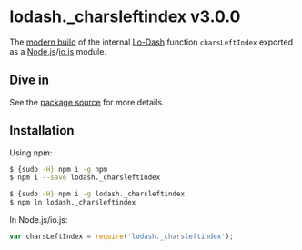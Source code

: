 # lodash._charsleftindex v3.0.0

The [modern build](https://github.com/lodash/lodash/wiki/Build-Differences) of the internal [Lo-Dash](https://lodash.com/) function `charsLeftIndex` exported as a [Node.js](http://nodejs.org/)/[io.js](https://iojs.org/) module.

## Dive in

See the [package source](https://github.com/lodash/lodash/blob/3.0.0-npm-packages/lodash._charsleftindex/index.js) for more details.

## Installation

Using npm:

```bash
$ {sudo -H} npm i -g npm
$ npm i --save lodash._charsleftindex

$ {sudo -H} npm i -g lodash._charsleftindex
$ npm ln lodash._charsleftindex
```

In Node.js/io.js:

```js
var charsLeftIndex = require('lodash._charsleftindex');
```

